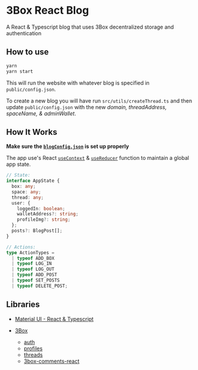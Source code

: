# 3Box React Blog

A React & Typescript blog that uses 3Box decentralized storage and authentication

## How to use

```sh
yarn
yarn start
```

This will run the website with whatever blog is specified in `public/config.json`.

To create a new blog you will have run `src/utils/createThread.ts` and then update `public/config.json` with the new _domain, threadAddress, spaceName, & adminWallet_.

## How It Works

**Make sure the [`blogConfig.json`](public/config.json) is set up properly**

The app use's React [`useContext`](src/services/appContext.ts) & [`useReducer`](src/services/appReducer.ts) function to maintain a global app state.

```ts
// State:
interface AppState {
  box: any;
  space: any;
  thread: any;
  user: {
    loggedIn: boolean;
    walletAddress?: string;
    profileImg?: string;
  };
  posts?: BlogPost[];
}

// Actions:
type ActionTypes =
  | typeof ADD_BOX
  | typeof LOG_IN
  | typeof LOG_OUT
  | typeof ADD_POST
  | typeof SET_POSTS
  | typeof DELETE_POST;
```

## Libraries

- [Material UI - React & Typescript](https://github.com/mui-org/material-ui/tree/master/examples/create-react-app-with-typescript)

- [3Box](https://docs.3box.io/api/index)
  - [auth](https://docs.3box.io/api/auth)
  - [profiles](https://docs.3box.io/api/profiles/get)
  - [threads](https://docs.3box.io/api/messaging)
  - [3box-comments-react](https://github.com/3box/3box-comments-react)
